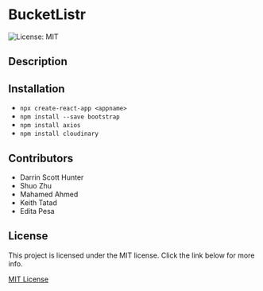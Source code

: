 # BucketListr
![License: MIT](https://img.shields.io/badge/License-MIT-yellow.svg)

## Description

## Installation
- `npx create-react-app <appname>`
- `npm install --save bootstrap`
- `npm install axios`
- `npm install cloudinary`

## Contributors
- Darrin Scott Hunter
- Shuo Zhu
- Mahamed Ahmed
- Keith Tatad
- Edita Pesa

## License
This project is licensed under the MIT license. Click the link below for more info.

[MIT License](https://opensource.org/licenses/MIT)
